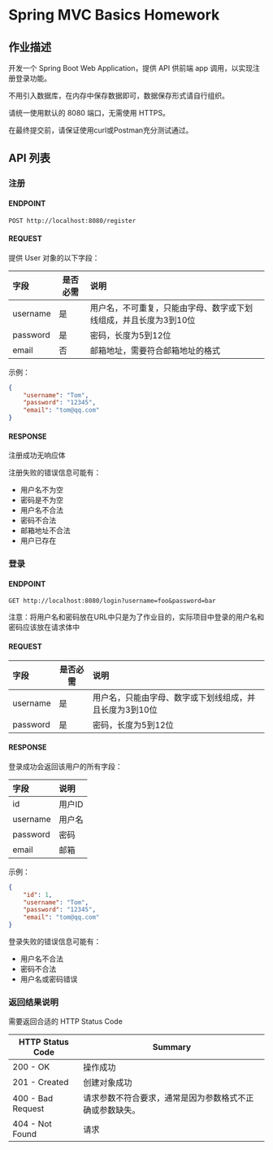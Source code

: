 # Spring MVC Basics Homework

## 作业描述

开发一个 Spring Boot Web Application，提供 API 供前端 app 调用，以实现注册登录功能。

不用引入数据库，在内存中保存数据即可，数据保存形式请自行组织。

请统一使用默认的 8080 端口，无需使用 HTTPS。

在最终提交前，请保证使用curl或Postman充分测试通过。

## API 列表
### 注册
#### ENDPOINT

`POST http://localhost:8080/register`

#### REQUEST
提供 User 对象的以下字段：

| 字段     | 是否必需 | 说明                                                         |
| :------- | -------- | :----------------------------------------------------------- |
| username | 是       | 用户名，不可重复，只能由字母、数字或下划线组成，并且长度为3到10位 |
| password | 是       | 密码，长度为5到12位                                          |
| email    | 否       | 邮箱地址，需要符合邮箱地址的格式                                     |

示例：

```json
{
    "username": "Tom",
    "password": "12345",
    "email": "tom@qq.com"
}
```
#### RESPONSE

注册成功无响应体

注册失败的错误信息可能有：

- 用户名不为空
- 密码是不为空
- 用户名不合法
- 密码不合法
- 邮箱地址不合法
- 用户已存在

### 登录
#### ENDPOINT
`GET http://localhost:8080/login?username=foo&password=bar`

注意：将用户名和密码放在URL中只是为了作业目的，实际项目中登录的用户名和密码应该放在请求体中

#### REQUEST
| 字段     | 是否必需 | 说明                                                    |
| :------- | -------- | :------------------------------------------------------ |
| username | 是       | 用户名，只能由字母、数字或下划线组成，并且长度为3到10位 |
| password | 是       | 密码，长度为5到12位                                     |

#### RESPONSE

登录成功会返回该用户的所有字段：

| 字段     | 说明   |
| :------- | :----- |
| id       | 用户ID |
| username | 用户名 |
| password | 密码   |
| email    | 邮箱   |

示例：

```json
{
    "id": 1,
    "username": "Tom",
    "password": "12345",
    "email": "tom@qq.com"
}
```

登录失败的错误信息可能有：

- 用户名不合法
- 密码不合法
- 用户名或密码错误

### 返回结果说明

需要返回合适的 HTTP Status Code

| HTTP Status Code    | Summary                                                  |
| ------------------- | -------------------------------------------------------- |
| 200 - OK            | 操作成功                                                 |
| 201 - Created       | 创建对象成功                                             |
| 400 - Bad Request   | 请求参数不符合要求，通常是因为参数格式不正确或参数缺失。 |
| 404 - Not Found     | 请求